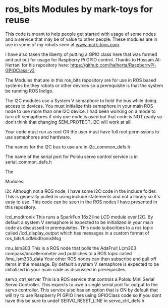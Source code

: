 # ros_bits   Modules by mark-toys for reuse

This code is meant to help people get started with usage of some nodes and a service that may be of value to other people.   These modules are in use in some of my robots seen at www.mark-toys.com.

I have also taken the liberty of putting a GPIO class here that was formed and put out for usage for Raspberry Pi GPIO control.   Thanks to Hussam Al-Hertani for his repository here:  https://github.com/halherta/RaspberryPi-GPIOClass-v2


The Modules that are in this ros_bits repository are for use in ROS based systems be they robots or other devices so a prerequisite is that the system be running ROS Indigo.  

The I2C modules use a System V semaphore to hold the bus while doing access to devices.  You must initialize this semaphore in your main ROS node to use more than one I2C device.  I had been working on a mode to turn off semaphores if only one node is used but that code is NOT ready so don't think that changing SEM_PROTECT_I2C will work at all!

Your code must run as root OR the user must have full root permissions to use semaphores and hardware.

The names for the I2C bus to use are in i2c_common_defs.h

The name of the serial port for Pololu servo control service is in serial_common_defs.h

The  

Modules:

i2c              Although not a ROS node, I have some I2C code in the include folder.  This is generally pulled in using include statements and not a library so it's easy to use.   This code can be seen in the ROS nodes I have presented in this repository.  

lcd_modtronix    This runs a SparkFun 16x2 line LCD module over I2C.  By default a system V semaphore is expected to be initialized in your main code as discussed in prerequisites.   This node subscribes to a ros topic called /lcd_display_output  which has messages in a custom format of ros_bits/LcdModtronixMsg

imu_lsm303       This is a ROS node that polls the AdaFruit Lcm303 compass/accellerometer and publishes to a ROS topic called /imu_lsm303_data   Your other ROS nodes can then subscribe and pull off items in the message.  By default a system V semaphore is expected to be initialized in your main code as discussed in prerequisites. 

servo_ctrl_server   This is a ROS service that controls a Pololu Mini Serial Servo Controller.   This expects to own a single serial port for output to the servo controller.   This service also has an option that is ON by default that will try to use Raspberry PI GPIO lines using GPIOClass code so if you dont have this be sure to undef SERVO_RESET_LINE in servo_ctrl_defs.h
